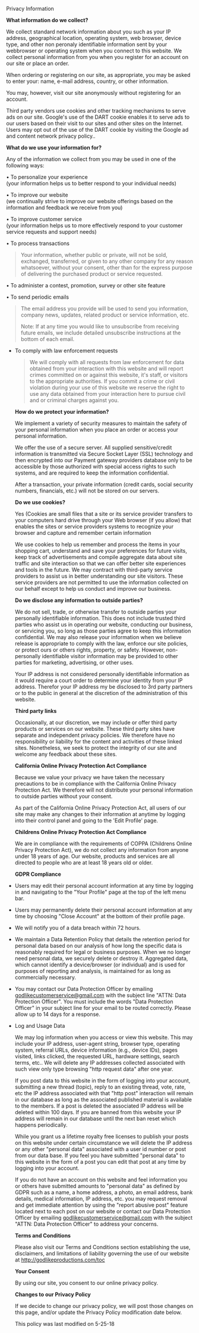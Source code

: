 Privacy Information  
  
**What information do we collect?**  
  
We collect standard network information about you such as your IP address, geographical location, operating system, web browser, device type, and other non peronaly identifiable information sent by your webbrowser or operating system when you connect to this website. We collect personal information from you when you register for an account on our site or place an order.  
  
When ordering or registering on our site, as appropriate, you may be asked to enter your: name, e-mail address, country, or other information.  
  
You may, however, visit our site anonymously without registering for an account.  
  
Third party vendors use cookies and other tracking mechanisms to serve ads on our site. Google's use of the DART cookie enables it to serve ads to our users based on their visit to our sites and other sites on the Internet. Users may opt out of the use of the DART cookie by visiting the Google ad and content network privacy policy..  
  
**What do we use your information for?**  
  
Any of the information we collect from you may be used in one of the following ways:  
  
• To personalize your experience  
(your information helps us to better respond to your individual needs)  
  
• To improve our website  
(we continually strive to improve our website offerings based on the information and feedback we receive from you)  
  
• To improve customer service  
(your information helps us to more effectively respond to your customer service requests and support needs)  
  
• To process transactions  

> Your information, whether public or private, will not be sold, exchanged, transferred, or given to any other company for any reason whatsoever, without your consent, other than for the express purpose of delivering the purchased product or service requested.

• To administer a contest, promotion, survey or other site feature  
  
• To send periodic emails  

> The email address you provide will be used to send you information, company news, updates, related product or service information, etc.  
>   
> Note: If at any time you would like to unsubscribe from receiving future emails, we include detailed unsubscribe instructions at the bottom of each email.

*   To comply with law enforcement requests  
    
    > We will comply with all requests from law enforcement for data obtained from your interaction with this website and will report crimes committed on or against this website, it's staff, or visitors to the appropriate authorities. If you commit a crime or civil violation during your use of this website we reserve the right to use any data obtained from your interaction here to pursue civil and or criminal charges against you.
    
      
    **How do we protect your information?**  
      
    We implement a variety of security measures to maintain the safety of your personal information when you place an order or access your personal information.  
      
    We offer the use of a secure server. All supplied sensitive/credit information is transmitted via Secure Socket Layer (SSL) technology and then encrypted into our Payment gateway providers database only to be accessible by those authorized with special access rights to such systems, and are required to keep the information confidential.  
      
    After a transaction, your private information (credit cards, social security numbers, financials, etc.) will not be stored on our servers.  
      
    **Do we use cookies?**  
      
    Yes (Cookies are small files that a site or its service provider transfers to your computers hard drive through your Web browser (if you allow) that enables the sites or service providers systems to recognize your browser and capture and remember certain information  
      
    We use cookies to help us remember and process the items in your shopping cart, understand and save your preferences for future visits, keep track of advertisements and compile aggregate data about site traffic and site interaction so that we can offer better site experiences and tools in the future. We may contract with third-party service providers to assist us in better understanding our site visitors. These service providers are not permitted to use the information collected on our behalf except to help us conduct and improve our business.  
      
    **Do we disclose any information to outside parties?**  
      
    We do not sell, trade, or otherwise transfer to outside parties your personally identifiable information. This does not include trusted third parties who assist us in operating our website, conducting our business, or servicing you, so long as those parties agree to keep this information confidential. We may also release your information when we believe release is appropriate to comply with the law, enforce our site policies, or protect ours or others rights, property, or safety. However, non-personally identifiable visitor information may be provided to other parties for marketing, advertising, or other uses.  
      
    Your IP address is not considered personally identifiable information as it would require a court order to determine your identity from your IP address. Therefor your IP address my be disclosed to 3rd party partners or to the public in general at the discretion of the administration of this website.  
      
    **Third party links**  
      
    Occasionally, at our discretion, we may include or offer third party products or services on our website. These third party sites have separate and independent privacy policies. We therefore have no responsibility or liability for the content and activities of these linked sites. Nonetheless, we seek to protect the integrity of our site and welcome any feedback about these sites.  
      
    **California Online Privacy Protection Act Compliance**  
      
    Because we value your privacy we have taken the necessary precautions to be in compliance with the California Online Privacy Protection Act. We therefore will not distribute your personal information to outside parties without your consent.  
      
    As part of the California Online Privacy Protection Act, all users of our site may make any changes to their information at anytime by logging into their control panel and going to the 'Edit Profile' page.  
      
    **Childrens Online Privacy Protection Act Compliance**  
      
    We are in compliance with the requirements of COPPA (Childrens Online Privacy Protection Act), we do not collect any information from anyone under 18 years of age. Our website, products and services are all directed to people who are at least 18 years old or older.  
      
    **GDPR Compliance**  
      
    
*   Users may edit their personal account information at any time by logging in and navigating to the "Your Profile" page at the top of the left menu bar.  
    
*   Users may permanently delete their personal account information at any time by choosing "Close Account" at the bottom of their profile page.  
    
*   We will notify you of a data breach within 72 hours.  
    
*   We maintain a Data Retention Policy that details the retention period for personal data based on our analysis of how long the specific data is reasonably required for legal or business purposes. When we no longer need personal data, we securely delete or destroy it. Aggregated data, which cannot identify a device/browser (or individual) and is used for purposes of reporting and analysis, is maintained for as long as commercially necessary.  
    
*   You may contact our Data Protection Officer by emailing godlikecustomerservice@gmail.com with the subject line "ATTN: Data Protection Officer". You must include the words "Data Protection Officer" in your subject line for your email to be routed correctly. Please allow up to 14 days for a response.  
    
*   Log and Usage Data  
      
    We may log information when you access or view this website. This may include your IP address, user-agent string, browser type, operating system, referral URLs, device information (e.g., device IDs), pages visited, links clicked, the requested URL, hardware settings, search terms, etc.. We will delete any IP addresses collected associated with such view only type browsing "http request data" after one year.  
      
    If you post data to this website in the form of logging into your account, submitting a new thread (topic), reply to an existing thread, vote, rate, etc the IP address associated with that "http post" interaction will remain in our database as long as the associated published material is available to the members. If a post is deleted the associated IP address will be deleted within 100 days. If you are banned from this website your IP address will remain in our database until the next ban reset which happens periodically.  
      
    While you grant us a lifetime royalty free licenses to publish your posts on this website under certain circumstance we will delete the IP address or any other "personal data" associated with a user id number or post from our data base. If you feel you have submitted "personal data" to this website in the form of a post you can edit that post at any time by logging into your account.  
      
    If you do not have an account on this website and feel information you or others have submitted amounts to "personal data" as defined by GDPR such as a name, a home address, a photo, an email address, bank details, medical information, IP address, etc. you may request removal and get immediate attention by using the "report abusive post" feature located next to each post on our website or contact our Data Protection Officer by emailing godlikecustomerservice@gmail.com with the subject "ATTN: Data Protection Officer" to address your concerns.  
      
    **Terms and Conditions**  
      
    Please also visit our Terms and Conditions section establishing the use, disclaimers, and limitations of liability governing the use of our website at http://godlikeproductions.com/toc  
      
    **Your Consent**  
      
    By using our site, you consent to our online privacy policy.  
      
    **Changes to our Privacy Policy**  
      
    If we decide to change our privacy policy, we will post those changes on this page, and/or update the Privacy Policy modification date below.  
      
    This policy was last modified on 5-25-18